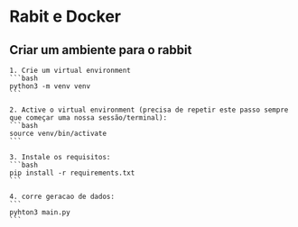 # Rabit e Docker 

## Criar um ambiente para o rabbit
    1. Crie um virtual environment
    ```bash
    python3 -m venv venv
    ```

    2. Active o virtual environment (precisa de repetir este passo sempre que começar uma nossa sessão/terminal):
    ```bash
    source venv/bin/activate
    ```

    3. Instale os requisitos:
    ```bash
    pip install -r requirements.txt
    ```

    4. corre geracao de dados:
    ```
    pyhton3 main.py
    ```
